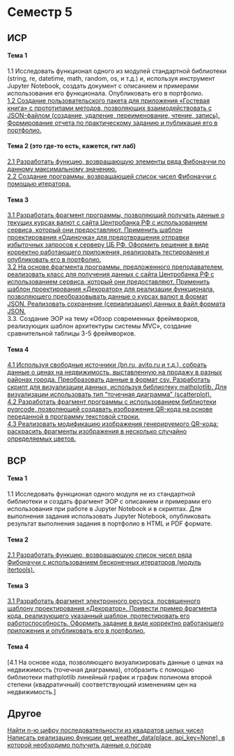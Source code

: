 # Семестр 5
## ИСР
#### Тема 1
1.1 Исследовать функционал одного из модулей стандартной библиотеки (string, re, datetime, math, random, os, и т.д.) и, используя инструмент Jupyter Notebook, создать документ с описанием и примерами использования его функционала. Опубликовать его в портфолио.   
[1.2 Создание пользовательского пакета для приложения «Гостевая книга» с прототипами методов, позволяющих взаимодействовать с JSON-файлом (создание, удаление, переименование, чтение, запись). Формирование отчета по практическому заданию и публикация его в портфолио.](https://replit.com/@taniamelnikova/5ISR12#main.py)  
#### Тема 2 (это где-то есть, кажется, гит лаб)
[2.1 Разработать функцию, возвращающую элементы ряда Фибоначчи по данному максимальному значению.](https://replit.com/@taniamelnikova/5ISR21)  
[2.2 Создание программы, возвращающей список чисел Фибоначчи с помощью итератора.](https://replit.com/@taniamelnikova/5ISR22#main.py)   
#### Тема 3
[3.1 Разработать фрагмент программы, позволяющий получать данные о текущих курсах валют с сайта Центробанка РФ с использованием сервиса, который они предоставляют. Применить шаблон проектирования «Одиночка» для предотвращения отправки избыточных запросов к серверу ЦБ РФ. Оформить решение в виде корректно работающего приложения, реализовать тестирование и опубликовать его в портфолио.](https://replit.com/@taniamelnikova/5ISR31#main.py)   
[3.2 На основе фрагмента программы, предложенного преподавателем, реализовать класс для получения данных с сайта Центробанка РФ с использованием сервиса, который они предоставляют. Применить шаблон проектирования «Декоратор» для реализации функционала, позволяющего преобразовывать данные о курсах валют в формат JSON. Реализовать сохранение (сериализацию) данных в файл формата JSON.](https://replit.com/@taniamelnikova/5ISR31#main.py)    
3.3. Создание ЭОР на тему «Обзор современных фреймворков, реализующих шаблон архитектуры системы MVC», создание сравнительной таблицы 3-5 фреймворков.
#### Тема 4
[4.1 Используя свободные источники (bn.ru, avito.ru и т.д.), собрать данные о ценах на недвижимость, выставленную на продажу в разных районах города. Преобразовать данные в формат csv. Разработать скрипт для визуализации данных, используя библиотеку mathplotlib. Для визуализации использовать тип “точечная диаграмма” (scatterplot).](https://replit.com/@taniamelnikova/5ISR41#main.py)   
[4.2 Разработать фрагмент программы с использованием библиотеки pyqrcode, позволяющей создавать изображение QR-кода на основе переданной в программу текстовой строки.](/pyqrcode.py)   
[4.3 Реализовать модификацию изображения генерируемого QR-кода: раскрасить фрагменты изображения в несколько случайно определяемых цветов.](/pyqrcode.py)   

## ВСР
#### Тема 1
1.1 Исследовать функционал одного модуля не из стандартной библиотеки и создать фрагмент ЭОР с описанием и примерами его использования при работе в Jupyter Notebook и в скриптах. Для выполнения задания использовать Jupyter Notebook, опубликовать результат выполнения задания в портфолио в HTML и PDF формате.  
#### Тема 2
[2.1 Разработать функцию, возвращающую список чисел ряда Фибоначчи с использованием бесконечных итераторов (модуль itertools).](https://replit.com/@taniamelnikova/5VSR21#main.py)
#### Тема 3
[3.1 Разработать фрагмент электронного ресурса, посвященного шаблону проектирования «Декоратор». Привести пример фрагмента кода, реализующего указанный шаблон, протестировать его работоспособность. Оформить задание в виде корректно работающего приложения и опубликовать его в портфолио.](https://colab.research.google.com/drive/1OwboJ4XY01W5FLDQtwzud5h0N_qMUVp2?usp=sharing)
#### Тема 4
[4.1 На основе кода, позволяющего визуализировать данные о ценах на недвижимость (точечная диаграмма), отобразить с помощью библиотеки mathplotlib линейный график и график полинома второй степени (квадратичный) соответствующий изменениям цен на недвижимость.]

## Другое
[Найти n-ю цифру последовательности из квадратов целых чисел](https://github.com/herzenuni/sem5-task1-tannia6849)
[Написать реализацию функции get_weather_data(place, api_key=None), в которой необходимо получить данные о погоде](https://replit.com/@taniamelnikova/weather#main.py)
